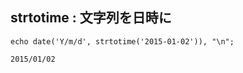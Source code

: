 ## strtotime : 文字列を日時に

~~~
echo date('Y/m/d', strtotime('2015-01-02')), "\n";
~~~

~~~
2015/01/02
~~~